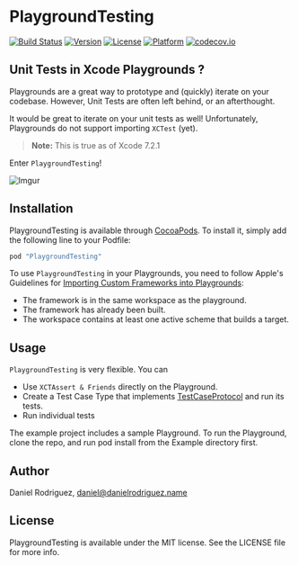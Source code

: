 # PlaygroundTesting

[![Build Status](https://travis-ci.org/dornad/PlaygroundTesting.svg?branch=master)](https://travis-ci.org/dornad/PlaygroundTesting)
[![Version](https://img.shields.io/cocoapods/v/PlaygroundTesting.svg?style=flat)](http://cocoapods.org/pods/PlaygroundTesting)
[![License](https://img.shields.io/cocoapods/l/PlaygroundTesting.svg?style=flat)](http://cocoapods.org/pods/PlaygroundTesting)
[![Platform](https://img.shields.io/cocoapods/p/PlaygroundTesting.svg?style=flat)](http://cocoapods.org/pods/PlaygroundTesting)
[![codecov.io](https://codecov.io/github/dornad/PlaygroundTesting/coverage.svg?branch=feature/codecov)](https://codecov.io/github/dornad/PlaygroundTesting?branch=feature/codecov)

## Unit Tests in Xcode Playgrounds ?

Playgrounds are a great way to prototype and (quickly) iterate on your codebase.  However, Unit Tests are often left behind, or an afterthought.

It would be great to iterate on your unit tests as well!  Unfortunately, Playgrounds do not support importing `XCTest` (yet).  
> **Note:** This is true as of Xcode 7.2.1

Enter `PlaygroundTesting`!

![Imgur](http://i.imgur.com/wnWi8cP.png)

## Installation

PlaygroundTesting is available through [CocoaPods](http://cocoapods.org). To install
it, simply add the following line to your Podfile:

```ruby
pod "PlaygroundTesting"
```

To use `PlaygroundTesting` in your Playgrounds, you need to follow Apple's Guidelines for [Importing Custom Frameworks into Playgrounds](https://developer.apple.com/library/ios/recipes/Playground_Help/Chapters/ImportFramework.html): 

* The framework is in the same workspace as the playground.
* The framework has already been built.
* The workspace contains at least one active scheme that builds a target.

## Usage

`PlaygroundTesting` is very flexible.  You can

* Use `XCTAssert & Friends` directly on the Playground.
* Create a Test Case Type that implements [TestCaseProtocol](https://github.com/dornad/PlaygroundTesting/blob/master/Pod/Classes/TestPlayground/Protocols/TestCaseProtocol.swift) and run its tests.
* Run individual tests

The example project includes a sample Playground.  To run the Playground, clone the repo, and run pod install from the Example directory first.

## Author

Daniel Rodriguez, daniel@danielrodriguez.name

## License

PlaygroundTesting is available under the MIT license. See the LICENSE file for more info.
